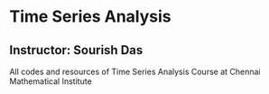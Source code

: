 # Time Series Analysis

## Instructor: Sourish Das

All codes and resources of Time Series Analysis Course at Chennai Mathematical Institute
